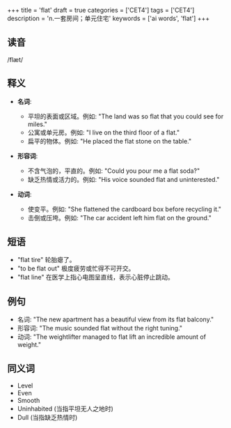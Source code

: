 +++
title = 'flat'
draft = true
categories = ['CET4']
tags = ['CET4']
description = 'n.一套房间；单元住宅'
keywords = ['ai words', 'flat']
+++

## 读音
/flæt/

## 释义
- **名词**:
  - 平坦的表面或区域。例如: "The land was so flat that you could see for miles."
  - 公寓或单元房。例如: "I live on the third floor of a flat."
  - 扁平的物体。例如: "He placed the flat stone on the table."

- **形容词**:
  - 不含气泡的，平直的。例如: "Could you pour me a flat soda?"
  - 缺乏热情或活力的。例如: "His voice sounded flat and uninterested."

- **动词**:
  - 使变平。例如: "She flattened the cardboard box before recycling it."
  - 击倒或压垮。例如: "The car accident left him flat on the ground."

## 短语
- "flat tire" 轮胎瘪了。
- "to be flat out" 极度疲劳或忙得不可开交。
- "flat line" 在医学上指心电图呈直线，表示心脏停止跳动。

## 例句
- 名词: "The new apartment has a beautiful view from its flat balcony."
- 形容词: "The music sounded flat without the right tuning."
- 动词: "The weightlifter managed to flat lift an incredible amount of weight."

## 同义词
- Level
- Even
- Smooth
- Uninhabited (当指平坦无人之地时)
- Dull (当指缺乏热情时)
